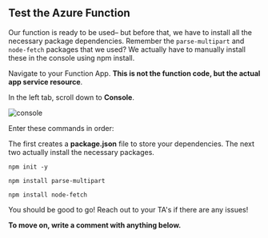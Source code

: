 ## Test the Azure Function

Our function is ready to be used– but before that, we have to install all the necessary package dependencies. Remember the `parse-multipart`  and `node-fetch`  packages that we used? We actually have to manually install these in the console using npm install.



Navigate to your Function App. **This is not the function code, but the actual app service resource**. 



In the left tab, scroll down to **Console**.


![console](https://raw.githubusercontent.com/bitprj/Bitcamp-Serverless/MSFT-Proposal/week2/homework/issues/images/console.png)



Enter these commands in order:

The first creates a **package.json** file to store your dependencies. The next two actually install the necessary packages.

```
npm init -y 

npm install parse-multipart

npm install node-fetch
```

You should be good to go! Reach out to your TA's if there are any issues!

**To move on, write a comment with anything below.**

